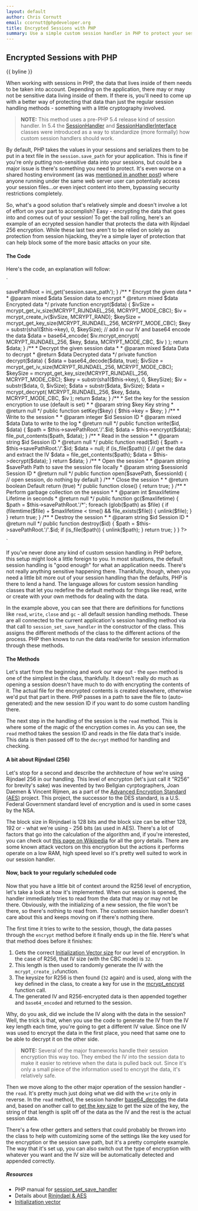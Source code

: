 ```yaml
---
layout: default
author: Chris Cornutt
email: ccornutt@phpdeveloper.org
title: Encrypted Sessions with PHP
summary: Use a simple custom session handler in PHP to protect your session data on the server.
---
```


Encrypted Sessions with PHP
--------------

{{ byline }}

When working with sessions in PHP, the data that lives inside of them needs to be taken
into account. Depending on the application, there may or may not be sensitive data living
inside of them. If there is, you'll need to come up with a better way of protecting that
data than just the regular session handling methods - something with a little cryptography
involved.

> **NOTE:** This method uses a pre-PHP 5.4 release kind of session handler. In 5.4 the
[SessionHandler](http://www.php.net/manual/en/class.sessionhandler.php) and
[SessionHandlerInterface](http://www.php.net/manual/en/class.sessionhandlerinterface.php) classes
were introduced as a way to standardize (more formally) how custom session handlers should work.

By default, PHP takes the values in your sessions and serializes them to be put in a text
file in the `session.save_path` for your application. This is fine if you're only putting
non-sensitive data into your sessions, but could be a major issue is there's something you
need to protect. It's even worse on a shared hosting environment (as was [mentioned in another
post](/2012/08/24/Shared-Hosting-PHP-Session-Security.html)) where anyone running under the
same web server user can potentially access your session files...or even inject content into
them, bypassing security restrictions completely.

So, what's a good solution that's relatively simple and doesn't involve a lot of effort on your
part to accomplish? Easy - encrypting the data that goes into and comes out of your session!
To get the ball rolling, here's an example of an ecrypted session handler that protects the
data with Rijndael 256 encryption. While these last two aren't to be relied on solely as
protection from session hijacking, they're a simple layer of protection that can help block
some of the more basic attacks on your site.

#### The Code

Here's the code, an explanation will follow:

`
<?php
class Session extends Base
{
    /**
     * Path to save the sessions to
     * @var string
     */
    private $savePathRoot = '/tmp';

    /**
     * Save path of the saved path
     * @var string
     */
    private $savePath = '';

    /**
     * Salt for hashing the session data
     * @var string
     */
    private $key = '282edfcf5073666f3a7ceaa5e748cf8128bd53359b6d8269ba2450404face0ac';

    /**
     * Init the object, set up the session config handling
     *
     * @return null
     */
    public function __construct()
    {
        session_set_save_handler(
            array($this, "open"), array($this, "close"),  array($this, "read"),
            array($this, "write"),array($this, "destroy"),array($this, "gc")
        );

        $this->savePathRoot = ini_get('session.save_path');
    }

    /**
     * Encrypt the given data
     *
     * @param mixed $data Session data to encrypt
     * @return mixed $data Encrypted data
     */
    private function encrypt($data)
    {
        $ivSize  = mcrypt_get_iv_size(MCRYPT_RIJNDAEL_256, MCRYPT_MODE_CBC);
        $iv      = mcrypt_create_iv($ivSize, MCRYPT_RAND);
        $keySize = mcrypt_get_key_size(MCRYPT_RIJNDAEL_256, MCRYPT_MODE_CBC);
        $key     = substr(sha1($this->key), 0, $keySize);

        // add in our IV and base64 encode the data
        $data    = base64_encode(
            $iv.mcrypt_encrypt(
                MCRYPT_RIJNDAEL_256, $key, $data, MCRYPT_MODE_CBC, $iv
            )
        );
        return $data;
    }

    /**
     * Decrypt the given session data
     *
     * @param mixed $data Data to decrypt
     * @return $data Decrypted data
     */
    private function decrypt($data)
    {
        $data    = base64_decode($data, true);

        $ivSize  = mcrypt_get_iv_size(MCRYPT_RIJNDAEL_256, MCRYPT_MODE_CBC);
        $keySize = mcrypt_get_key_size(MCRYPT_RIJNDAEL_256, MCRYPT_MODE_CBC);
        $key     = substr(sha1($this->key), 0, $keySize);

        $iv   = substr($data, 0, $ivSize);
        $data = substr($data, $ivSize);

        $data = mcrypt_decrypt(
            MCRYPT_RIJNDAEL_256, $key, $data, MCRYPT_MODE_CBC, $iv
        );

        return $data;
    }

    /**
     * Set the key for the session encryption to use (default is set)
     *
     * @param string $key Key string
     * @return null
     */
    public function setKey($key)
    {
        $this->key = $key;
    }

    /**
     * Write to the session
     *
     * @param integer $id   Session ID
     * @param mixed   $data Data to write to the log
     * @return null
     */
    public function write($id, $data)
    {
        $path = $this->savePathRoot.'/'.$id;
        $data = $this->encrypt($data);

        file_put_contents($path, $data);
    }

    /**
     * Read in the session
     *
     * @param string $id Session ID
     * @return null
     */
    public function read($id)
    {
        $path = $this->savePathRoot.'/'.$id;
        $data = null;

        if (is_file($path)) {
            // get the data and extract the IV
            $data = file_get_contents($path);
            $data = $this->decrypt($data);
        }
        return $data;
    }

    /**
     * Open the session
     *
     * @param string $savePath  Path to save the session file locally
     * @param string $sessionId Session ID
     * @return null
     */
    public function open($savePath, $sessionId)
    {
        // open session, do nothing by default
    }

    /**
     * Close the session
     *
     * @return boolean Default return (true)
     */
    public function close()
    {
        return true;
    }

    /**
     * Perform garbage collection on the session
     *
     * @param int $maxlifetime Lifetime in seconds
     * @return null
     */
    public function gc($maxlifetime)
    {
        $path = $this->savePathRoot.'/*';

        foreach (glob($path) as $file) {
            if (filemtime($file) + $maxlifetime < time() && file_exists($file)) {
                unlink($file);
            }
        }

        return true;
    }

    /**
     * Destroy the session
     *
     * @param string $id Session ID
     * @return null
     */
    public function destroy($id)
    {
        $path = $this->savePathRoot.'/'.$id;
        if (is_file($path)) {
            unlink($path);
        }
        return true;
    }
}
?>
`

If you've never done any kind of custom session handling in PHP before, this setup might
look a little foreign to you. In most situations, the default session handling is "good enough"
for what an application needs. There's not really anything sensitive happening there. Thankfully,
though, when you need a little bit more out of your session handling than the defaults, PHP
is there to lend a hand. The language allows for custom session handling classes that let
you redefine the default methods for things like read, write or create with your own methods
for dealing with the data.

In the example above, you can see that there are definitions for functions like `read`, `write`,
`close` and `gc` - all default session handling methods. These are all connected to the current
application's session handling method via that call to `session_set_save_handler` in the
constructor of the class. This assigns the different methods of the class to the different actions
of the process. PHP then knows to run the data read/write for session information through these
methods.

#### The Methods

Let's start from the beginning and work our way out - the `open` method is one of the simplest in
the class, thankfully. It doesn't really do much as opening a session doesn't have much to do
with encrypting the contents of it. The actual file for the encrypted contents is created elsewhere,
otherwise we'd put that part in there. PHP passes in a path to save the file to (auto-generated) and
the new session ID if you want to do some custom handling there.

The next step in the handling of the session is the `read` method. This is where some of the magic
of the encryption comes in. As you can see, the `read` method takes the session ID and reads in the
file data that's inside. This data is then passed off to the `decrypt` method for handling and checking.

#### A bit about Rijndael (256)

Let's stop for a second and describe the architecture of how we're using Rijndael 256 in our handling.
This level of encrypton (let's just call it "R256" for brevity's sake) was inevented by two Bellgian
cyrptographers, Joan Daemen & Vincent Rijmen, as a part of the [Advanced Encryption Standard (AES)](http://en.wikipedia.org/wiki/Advanced_Encryption_Standard) project. This project, the successor to the DES standard, is
a U.S. Federal Government standard level of encryption and is used in some cases by the NSA.

The block size in Rinjndael is 128 bits and the block size can be either 128, 192 or - what we're using -
256 bits (as used in AES). There's a lot of factors that go into the calculation of the algorithm and,
if you're interested, you can check out [this page on Wikipedia](http://en.wikipedia.org/wiki/Advanced_Encryption_Standard)
for all the gory details. There are some known attack vectors on this encryption but the actions it performs
operate on a low RAM, high speed level so it's pretty well suited to work in our session handler.

#### Now, back to your regularly scheduled code

Now that you have a little bit of context around the R256 level of encryption, let's take a look at how
it's implemented. When our session is opened, the handler immediately tries to read from the data that may
or may not be there. Obviously, with the initializing of a new session, the file won't be there, so
there's nothing to read from. The custom session handler doesn't care about this and keeps moving
on if there's nothing there.

The first time it tries to write to the session, though, the data passes through the `encrypt` method before
it finally ends up in the file. Here's what that method does before it finishes:

1. Gets the correct [Initialization Vector size](http://en.wikipedia.org/wiki/Initialization_vector) for our
level of encryption. In the case of R256, that IV size (with the CBC mode) is `32`.
2. This length is then used to randomly generate the IV with the `mcrypt_create_iv`function.
3. The keysize for R256 is then found (`32` again) and is used, along with the key defined in the class, to
create a key for use in the [mcrypt_encrypt](http://php.net/mcrypt_encrypt) function call.
4. The generated IV and R256-encrypted data is then appended together and `base64_encoded` and returned to
the session.

Why, do you ask, did we include the IV along with the data in the session? Well, the trick is that, when you
use the code to generate the IV from the IV key length each time, you're going to get a different IV value.
Since one IV was used to encrypt the data in the first place, you need that same one to be able to decrypt
it on the other side.

> **NOTE:** Several of the major frameworks handle their session encryption this way too. They embed the IV into
the session data to make it easier to retrieve when the data is pulled back out. Since it's only a small piece of
the information used to encrypt the data, it's relatively safe.

Then we move along to the other major operation of the session handler - the `read`. It's pretty much just doing
what we did with the `write` only in reverse. In the `read` method, the session handler [base64_decodes](http://php.net/base64_decode)
the data and, based on another call to [get the key size](http://php.net/mcrypt_get_key_size)
to get the size of the key, the string of that length is split off of the data as the IV and the rest is the
actual session data.

There's a few other getters and setters that could probably be thrown into the class to help with
customizing some of the settings like the key used for the encryption or the session save path, but
it's a pretty complete example. The way that it's set up, you can also switch out the type of encryption
with whatever you want and the IV size will be automatically detected and appended correctly.

##### Resources
- PHP manual for [session_set_save_handler](http://www.php.net/manual/en/function.session-set-save-handler.php)
- Details about [Rinjndael & AES](http://en.wikipedia.org/wiki/Advanced_Encryption_Standard)
- [Initialization vector](http://en.wikipedia.org/wiki/Initialization_vector)


